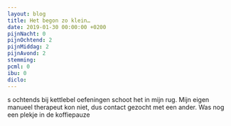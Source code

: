 ```yaml
---
layout: blog
title: Het begon zo klein…
date: 2019-01-30 00:00:00 +0200
pijnNacht: 0
pijnOchtend: 2
pijnMiddag: 2
pijnAvond: 2
stemming: 
pcml: 0
ibu: 0
diclo: 
---
```


s ochtends bij kettlebel oefeningen schoot het in mijn rug. Mijn eigen manueel therapeut kon niet, dus contact gezocht met een ander. Was nog een plekje in de koffiepauze


